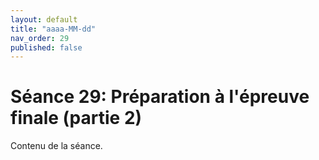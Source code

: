 ```yaml
---
layout: default
title: "aaaa-MM-dd"
nav_order: 29
published: false
---
```


# Séance 29: Préparation à l'épreuve finale (partie 2)

Contenu de la séance.
